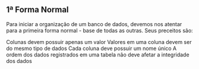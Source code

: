 ## 1ª Forma Normal

Para iniciar a organização de um banco de dados, devemos nos atentar para a primeira forma normal - base de todas as outras. Seus preceitos são:

Colunas devem possuir apenas um valor
Valores em uma coluna devem ser do mesmo tipo de dados
Cada coluna deve possuir um nome único
A ordem dos dados registrados em uma tabela não deve afetar a integridade dos dados
